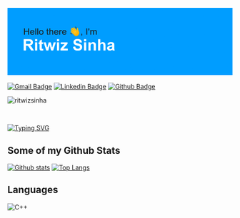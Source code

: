 ![](./header.png)
<br/>


[![Gmail Badge](https://img.shields.io/badge/-ritwizsinha0@gmail.com-c14438?style=flat&logo=Gmail&logoColor=white&link=mailto:ritwizsinha0@gmail.com)](mailto:ritwizsinha0@gmail.com) 
[![Linkedin Badge](https://img.shields.io/badge/-ritwizsinha-0072b1?style=flat&logo=Linkedin&logoColor=white&link=https://www.linkedin.com/in/ritwizsinha/)](https://www.linkedin.com/in/ritwizsinha/) [![Github Badge](https://img.shields.io/badge/-ritwizsinha-grey?style=flat&logo=github&logoColor=white&link=https://github.com/ritwizsinha/)](https://www.github.com/ritwizsinha/)
<p align=left> <img src=https://komarev.com/ghpvc/?username=ritwizsinha alt=ritwizsinha /> </p>
<br/>

[![Typing SVG](https://readme-typing-svg.herokuapp.com?color=139EF7&lines=Coding+for+humans+and+machines)](https://git.io/typing-svg)


## Some of my Github Stats

[![Github stats](https://github-readme-stats.vercel.app/api?theme=tokyonight&username=ritwizsinha&show_icons=true&include_all_commits=true)](https://github.com/ritwizsinha/github-readme-stats)
[![Top Langs](https://github-readme-stats.vercel.app/api/top-langs/?username=ritwizsinha&layout=compact)](https://github.com/ritwizsinha/github-readme-stats)

## Languages
![C++](https://img.shields.io/badge/C%2B%2B-00599C?style=for-the-badge&logo=c%2B%2B&logoColor=black)

